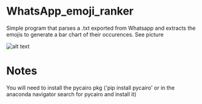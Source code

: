 # WhatsApp_emoji_ranker

Simple program that parses a .txt exported from Whatsapp and extracts the emojis to generate a bar chart of their occurences. See picture

![alt text](https://github.com/DerRiedi/WhatsApp_emoji_ranker/blob/master/emoji_hist.png)

# Notes

You will need to install the pycairo pkg ('pip install pycairo' or in the anaconda navigator search for pycairo and install it) 
